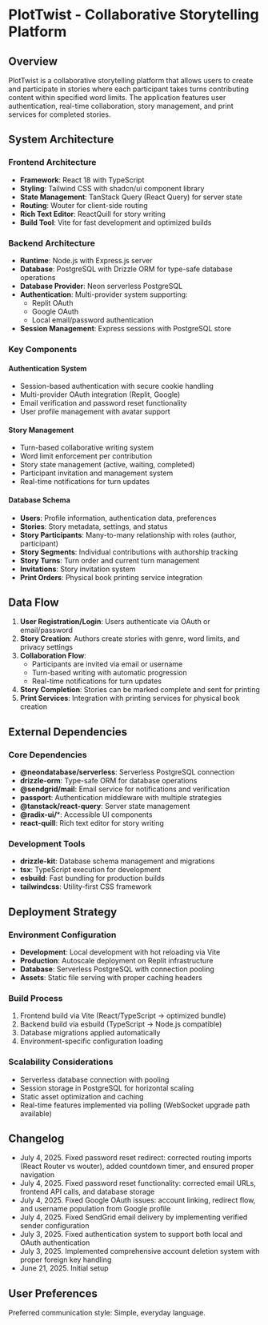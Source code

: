 # PlotTwist - Collaborative Storytelling Platform

## Overview

PlotTwist is a collaborative storytelling platform that allows users to create and participate in stories where each participant takes turns contributing content within specified word limits. The application features user authentication, real-time collaboration, story management, and print services for completed stories.

## System Architecture

### Frontend Architecture
- **Framework**: React 18 with TypeScript
- **Styling**: Tailwind CSS with shadcn/ui component library
- **State Management**: TanStack Query (React Query) for server state
- **Routing**: Wouter for client-side routing
- **Rich Text Editor**: ReactQuill for story writing
- **Build Tool**: Vite for fast development and optimized builds

### Backend Architecture
- **Runtime**: Node.js with Express.js server
- **Database**: PostgreSQL with Drizzle ORM for type-safe database operations
- **Database Provider**: Neon serverless PostgreSQL
- **Authentication**: Multi-provider system supporting:
  - Replit OAuth
  - Google OAuth
  - Local email/password authentication
- **Session Management**: Express sessions with PostgreSQL store

### Key Components

#### Authentication System
- Session-based authentication with secure cookie handling
- Multi-provider OAuth integration (Replit, Google)
- Email verification and password reset functionality
- User profile management with avatar support

#### Story Management
- Turn-based collaborative writing system
- Word limit enforcement per contribution
- Story state management (active, waiting, completed)
- Participant invitation and management system
- Real-time notifications for turn updates

#### Database Schema
- **Users**: Profile information, authentication data, preferences
- **Stories**: Story metadata, settings, and status
- **Story Participants**: Many-to-many relationship with roles (author, participant)
- **Story Segments**: Individual contributions with authorship tracking
- **Story Turns**: Turn order and current turn management
- **Invitations**: Story invitation system
- **Print Orders**: Physical book printing service integration

## Data Flow

1. **User Registration/Login**: Users authenticate via OAuth or email/password
2. **Story Creation**: Authors create stories with genre, word limits, and privacy settings
3. **Collaboration Flow**: 
   - Participants are invited via email or username
   - Turn-based writing with automatic progression
   - Real-time notifications for turn updates
4. **Story Completion**: Stories can be marked complete and sent for printing
5. **Print Services**: Integration with printing services for physical book creation

## External Dependencies

### Core Dependencies
- **@neondatabase/serverless**: Serverless PostgreSQL connection
- **drizzle-orm**: Type-safe ORM for database operations
- **@sendgrid/mail**: Email service for notifications and verification
- **passport**: Authentication middleware with multiple strategies
- **@tanstack/react-query**: Server state management
- **@radix-ui/***: Accessible UI components
- **react-quill**: Rich text editor for story writing

### Development Tools
- **drizzle-kit**: Database schema management and migrations
- **tsx**: TypeScript execution for development
- **esbuild**: Fast bundling for production builds
- **tailwindcss**: Utility-first CSS framework

## Deployment Strategy

### Environment Configuration
- **Development**: Local development with hot reloading via Vite
- **Production**: Autoscale deployment on Replit infrastructure
- **Database**: Serverless PostgreSQL with connection pooling
- **Assets**: Static file serving with proper caching headers

### Build Process
1. Frontend build via Vite (React/TypeScript → optimized bundle)
2. Backend build via esbuild (TypeScript → Node.js compatible)
3. Database migrations applied automatically
4. Environment-specific configuration loading

### Scalability Considerations
- Serverless database connection with pooling
- Session storage in PostgreSQL for horizontal scaling
- Static asset optimization and caching
- Real-time features implemented via polling (WebSocket upgrade path available)

## Changelog
- July 4, 2025. Fixed password reset redirect: corrected routing imports (React Router vs wouter), added countdown timer, and ensured proper navigation
- July 4, 2025. Fixed password reset functionality: corrected email URLs, frontend API calls, and database storage
- July 4, 2025. Fixed Google OAuth issues: account linking, redirect flow, and username population from Google profile
- July 4, 2025. Fixed SendGrid email delivery by implementing verified sender configuration
- July 3, 2025. Fixed authentication system to support both local and OAuth authentication
- July 3, 2025. Implemented comprehensive account deletion system with proper foreign key handling
- June 21, 2025. Initial setup

## User Preferences
Preferred communication style: Simple, everyday language.